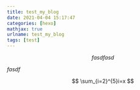 ```yaml
---
title: test_my_blog
date: 2021-04-04 15:17:47
categories: [hexo]
mathjax: true
urlname: test_my_blog
tags: [test]
---
```


$$
fasdfasd
$$


$fasdf$


$$
\sum_{i=2}^{5}i=x
$$
